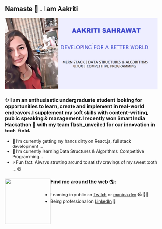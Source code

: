 ## Namaste 🙏 . I am Aakriti 

<img src="https://github.com/aaksah1234/aaksah1234/blob/main/download.png" alt="banner that says Monica Powell - software engineer, content creator and community organizer alongside a cartoon illustration of Monica">

### ✨ I am an enthusiastic undergraduate student looking for opportunities to learn, create and implement in real-world endeavors.I supplement my soft skills with content-writing, public speaking & management.I recently won Smart India Hackathon 🌟 with my team flash_unveiled for our innovation in tech-field.

- 🔭 I’m currently getting my hands dirty on React.js, full stack development ...
- 🌱 I’m currently learning Data Structures & Algorithms, Competitive Programming...
- ⚡ Fun fact: Always strutting around to satisfy cravings of my sweet tooth ... 😋

### Find me around the web 🌎:<img align="left" width="150" height="150" src="https://github.com/M0nica/M0nica/blob/main/octomonica/m0nica-octocat-rotating.gif?raw=true">
- Learning in public on <a href="https://www.twitch.tv/blacktechdiva">Twitch</a> or <a href="https://www.monica.dev">monica.dev</a> 📹 ✍🏾
- Being professional on <a href="https://www.linkedin.com/in/aakriti-sahrawat/">LinkedIn</a> 💼

